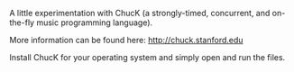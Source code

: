 A little experimentation with ChucK (a strongly-timed, concurrent, and on-the-fly music programming language).

More information can be found here: http://chuck.stanford.edu

Install ChucK for your operating system and simply open and run the files. 